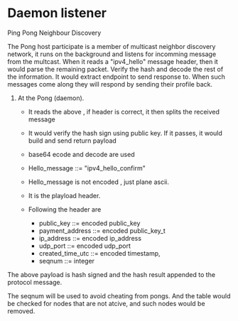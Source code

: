 
# Daemon listener



Ping Pong Neighbour Discovery 

The Pong host participate is a member of multicast  neighbor discovery network, it runs on the background and listens for incomming message from the multcast. When it reads  a "ipv4_hello" message header, then it would parse the remaining packet. Verify the hash and decode the rest of the information. It would extract endpoint to send response to.
When such messages come along they will respond by sending their profile back.

1.	At the Pong (daemon).
	- It reads the above , if header is correct, it then splits the received message
	- It would verify the hash sign using public key. If it passes, it would build and send return payload
	- base64 ecode and decode are used
	- Hello_message ::= "ipv4_hello_confirm"
	- Hello_message is not encoded , just plane ascii.
	- It is the playload header.
    
    - Following the header are 
		- public_key ::= encoded public_key
		- payment_address ::= encoded public_key_t
		- ip_address ::= encoded ip_address
		- udp_port ::= encoded udp_port
		- created_time_utc ::= encoded timestamp,
		- seqnum ::= integer

The above payload is hash signed and the hash result appended to the protocol message.

The seqnum will be used to avoid cheating from pongs. And the table would be 
checked for nodes that are not atcive, and such nodes would be removed.
